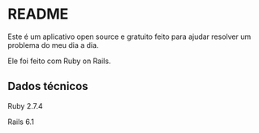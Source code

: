# README

Este é um aplicativo open source e gratuito feito para ajudar resolver um problema do meu dia a dia.

Ele foi feito com Ruby on Rails.

## Dados técnicos

Ruby 2.7.4

Rails 6.1
